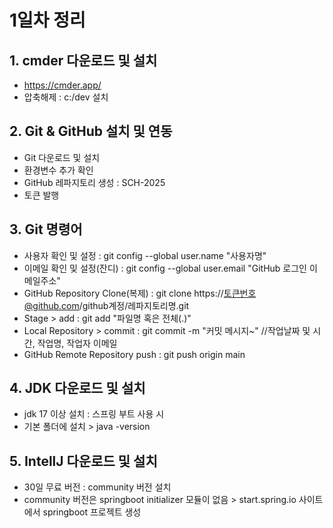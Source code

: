 # 1일차 정리

## 1. cmder 다운로드 및 설치
- https://cmder.app/
- 압축해제 : c:/dev 설치

## 2. Git & GitHub 설치 및 연동
- Git 다운로드 및 설치
- 환경변수 추가 확인
- GitHub 레파지토리 생성 : SCH-2025
- 토큰 발행 

## 3. Git 명령어
- 사용자 확인 및 설정 : git config --global user.name "사용자명"
- 이메일 확인 및 설정(잔디) : git config --global user.email "GitHub 로그인 이메일주소"
- GitHub Repository Clone(복제) : git clone https://토큰번호@github.com/github계정/레파지토리명.git
- Stage > add : git add "파일명 혹은 전체(.)"
- Local Repository > commit : git commit -m "커밋 메시지~" //작업날짜 및 시간, 작업명, 작업자 이메일
- GitHub Remote Repository push : git push origin main

## 4. JDK 다운로드 및 설치
- jdk 17 이상 설치 : 스프링 부트 사용 시
- 기본 폴더에 설치 > java -version

## 5. IntellJ 다운로드 및 설치
- 30일 무료 버전 : community 버전 설치
- community 버전은 springboot initializer 모듈이 없음 > start.spring.io 사이트에서 springboot 프로젝트 생성


